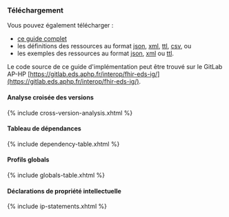 ### Téléchargement

Vous pouvez également télécharger :

* [ce guide complet](full-ig.zip)
* les définitions des ressources au format [json](definitions.json.zip), [xml](definitions.xml.zip), [ttl](definitions.ttl.zip), [csv](csvs.zip), ou
* les exemples des ressources au format [json](examples.json.zip), [xml](examples.xml.zip) ou [ttl](examples.ttl.zip).

Le code source de ce guide d'implémentation peut être trouvé sur le GitLab AP-HP [https://gitlab.eds.aphp.fr/interop/fhir-eds-ig/](https://gitlab.eds.aphp.fr/interop/fhir-eds-ig/).

#### Analyse croisée des versions

{% include cross-version-analysis.xhtml %}

#### Tableau de dépendances

{% include dependency-table.xhtml %}

#### Profils globals

{% include globals-table.xhtml %}

#### Déclarations de propriété intellectuelle

{% include ip-statements.xhtml %}